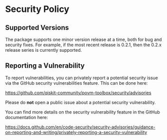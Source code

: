 # Security Policy

## Supported Versions

The package supports one minor version release at a time, both for bug and security fixes.
For example, if the most recent release is 0.2.1, then the 0.2.x release series is currently supported.

## Reporting a Vulnerability

To report vulnerabilities, you can privately report a potential security issue
via the GitHub security vulnerabilities feature. This can be done here:

https://github.com/qiskit-community/povm-toolbox/security/advisories

Please do **not** open a public issue about a potential security vulnerability.

You can find more details on the security vulnerability feature in the GitHub
documentation here:

https://docs.github.com/en/code-security/security-advisories/guidance-on-reporting-and-writing/privately-reporting-a-security-vulnerability
